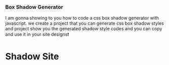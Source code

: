 
### Box Shadow Generator
I am gonna showing to you how to code a css box shadow generator with javascript. we create a project that you can generate css box shadow styles and project show you the generated shadow style codes and you can copy and use it in your site designs❗️

# Shadow Site
